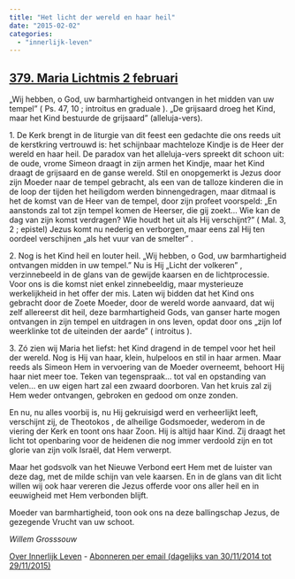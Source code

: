 ```yaml
---
title: "Het licht der wereld en haar heil"
date: "2015-02-02"
categories: 
  - "innerlijk-leven"
---
```


## [379\. Maria Lichtmis 2 februari](http://ift.tt/1zsnbWP)

„Wij hebben, o God, uw barmhartigheid ontvangen in het midden van uw tempel” ( Ps. 47, 10 ; introitus en graduale ). „De grijsaard droeg het Kind, maar het Kind bestuurde de grijsaard” (alleluja-vers).

1\. De Kerk brengt in de liturgie van dit feest een gedachte die ons reeds uit de kerstkring vertrouwd is: het schijnbaar machteloze Kindje is de Heer der wereld en haar heil. De paradox van het alleluja-vers spreekt dit schoon uit: de oude, vrome Simeon draagt in zijn armen het Kindje, maar het Kind draagt de grijsaard en de ganse wereld. Stil en onopgemerkt is Jezus door zijn Moeder naar de tempel gebracht, als een van de talloze kinderen die in de loop der tijden het heiligdom werden binnengedragen, maar ditmaal is het de komst van de Heer van de tempel, door zijn profeet voorspeld: „En aanstonds zal tot zijn tempel komen de Heerser, die gij zoekt… Wie kan de dag van zijn komst verdragen? Wie houdt het uit als Hij verschijnt?” ( Mal. 3, 2 ; epistel) Jezus komt nu nederig en verborgen, maar eens zal Hij ten oordeel verschijnen „als het vuur van de smelter” .

2\. Nog is het Kind heil en louter heil. „Wij hebben, o God, uw barmhartigheid ontvangen midden in uw tempel.” Nu is Hij „Licht der volkeren” , verzinnebeeld in de glans van de gewijde kaarsen en de lichtprocessie. Voor ons is die komst niet enkel zinnebeeldig, maar mysterieuze werkelijkheid in het offer der mis. Laten wij bidden dat het Kind ons gebracht door de Zoete Moeder, door de wereld worde aanvaard, dat wij zelf allereerst dit heil, deze barmhartigheid Gods, van ganser harte mogen ontvangen in zijn tempel en uitdragen in ons leven, opdat door ons „zijn lof weerklinke tot de uiteinden der aarde” ( introitus ).

3\. Zó zien wij Maria het liefst: het Kind dragend in de tempel voor het heil der wereld. Nog is Hij van haar, klein, hulpeloos en stil in haar armen. Maar reeds als Simeon Hem in vervoering van de Moeder overneemt, behoort Hij haar niet meer toe. Teken van tegenspraak… tot val en opstanding van velen… en uw eigen hart zal een zwaard doorboren. Van het kruis zal zij Hem weder ontvangen, gebroken en gedood om onze zonden.

En nu, nu alles voorbij is, nu Hij gekruisigd werd en verheerlijkt leeft, verschijnt zij, de Theotokos , de alheilige Godsmoeder, wederom in de viering der Kerk en toont ons haar Zoon. Hij is altijd haar Kind. Zij draagt het licht tot openbaring voor de heidenen die nog immer verdoold zijn en tot glorie van zijn volk Israël, dat Hem verwerpt.

Maar het godsvolk van het Nieuwe Verbond eert Hem met de luister van deze dag, met de milde schijn van vele kaarsen. En in de glans van dit licht willen wij ook haar vereren die Jezus offerde voor ons aller heil en in eeuwigheid met Hem verbonden blijft.

Moeder van barmhartigheid, toon ook ons na deze ballingschap Jezus, de gezegende Vrucht van uw schoot.

_Willem Grosssouw_

[Over Innerlijk Leven](http://ift.tt/1y6X5mY) - [Abonneren per email (dagelijks van 30/11/2014 tot 29/11/2015)](http://eepurl.com/9P3DT)
